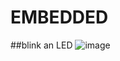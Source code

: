 # EMBEDDED

##blink an LED
![image](https://user-images.githubusercontent.com/116477443/208901150-f824dd24-1731-40e7-9b0a-459ee5dfb4fd.png)
